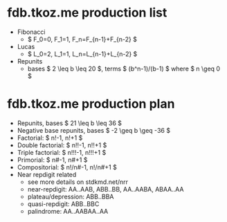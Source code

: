 # fdb.tkoz.me production list

- Fibonacci
  - $ F_0=0, F_1=1, F_n=F_{n-1}+F_{n-2} $
- Lucas
  - $ L_0=2, L_1=1, L_n=L_{n-1}+L_{n-2} $
- Repunits
  - bases $ 2 \leq b \leq 20 $, terms $ (b^n-1)/(b-1) $ where $ n \geq 0 $

# fdb.tkoz.me production plan

- Repunits, bases $ 21 \leq b \leq 36 $
- Negative base repunits, bases $ -2 \geq b \geq -36 $
- Factorial: $ n!-1, n!+1 $
- Double factorial: $ n!!-1, n!!+1 $
- Triple factorial: $ n!!!-1, n!!!+1 $
- Primorial: $ n\#-1, n\#+1 $
- Compositorial: $ n!/n\#-1, n!/n\#+1 $
- Near repdigit related
  - see more details on stdkmd.net/nrr
  - near-repdigit: AA..AAB, ABB..BB, AA..AABA, ABAA..AA
  - plateau/depression: ABB..BBA
  - quasi-repdigit: ABB..BBC
  - palindrome: AA..AABAA..AA
